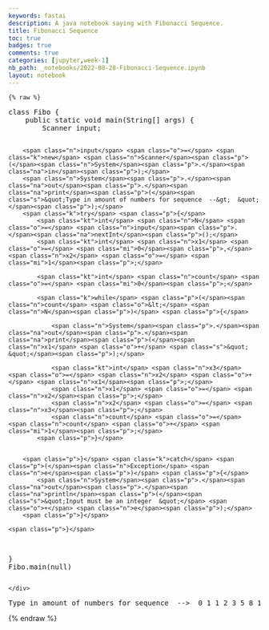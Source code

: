 ```yaml
---
keywords: fastai
description: A java notebook saying with Fibonacci Sequence.
title: Fibonacci Sequence
toc: true 
badges: true
comments: true
categories: [jupyter,week-1]
nb_path: _notebooks/2022-08-28-Fibonacci-Sequence.ipynb
layout: notebook
---
```


<!--
#################################################
### THIS FILE WAS AUTOGENERATED! DO NOT EDIT! ###
#################################################
# file to edit: _notebooks/2022-08-28-Fibonacci-Sequence.ipynb
-->

<div class="container" id="notebook-container">
        
    {% raw %}
    
<div class="cell border-box-sizing code_cell rendered">
<div class="input">

<div class="inner_cell">
    <div class="input_area">
<div class=" highlight hl-java"><pre><span></span><span class="kd">class</span> <span class="nc">Fibo</span> <span class="p">{</span>
    <span class="kd">public</span> <span class="kd">static</span> <span class="kt">void</span> <span class="nf">main</span><span class="p">(</span><span class="n">String</span><span class="o">[]</span> <span class="n">args</span><span class="p">)</span> <span class="p">{</span>
        <span class="n">Scanner</span> <span class="n">input</span><span class="p">;</span>

        <span class="n">input</span> <span class="o">=</span> <span class="k">new</span> <span class="n">Scanner</span><span class="p">(</span><span class="n">System</span><span class="p">.</span><span class="na">in</span><span class="p">);</span>
        <span class="n">System</span><span class="p">.</span><span class="na">out</span><span class="p">.</span><span class="na">print</span><span class="p">(</span><span class="s">&quot;Type in amount of numbers for sequence  --&gt;  &quot;</span><span class="p">);</span>
        <span class="k">try</span> <span class="p">{</span>
            <span class="kt">int</span> <span class="n">N</span> <span class="o">=</span> <span class="n">input</span><span class="p">.</span><span class="na">nextInt</span><span class="p">();</span>
            <span class="kt">int</span> <span class="n">x1</span> <span class="o">=</span> <span class="mi">0</span><span class="p">,</span> <span class="n">x2</span> <span class="o">=</span> <span class="mi">1</span><span class="p">;</span>

            <span class="kt">int</span> <span class="n">count</span> <span class="o">=</span> <span class="mi">0</span><span class="p">;</span>

            <span class="k">while</span> <span class="p">(</span><span class="n">count</span> <span class="o">&lt;</span> <span class="n">N</span><span class="p">)</span> <span class="p">{</span>

                <span class="n">System</span><span class="p">.</span><span class="na">out</span><span class="p">.</span><span class="na">print</span><span class="p">(</span><span class="n">x1</span> <span class="o">+</span> <span class="s">&quot; &quot;</span><span class="p">);</span>

                <span class="kt">int</span> <span class="n">x3</span> <span class="o">=</span> <span class="n">x2</span> <span class="o">+</span> <span class="n">x1</span><span class="p">;</span>
                <span class="n">x1</span> <span class="o">=</span> <span class="n">x2</span><span class="p">;</span>
                <span class="n">x2</span> <span class="o">=</span> <span class="n">x3</span><span class="p">;</span>
                <span class="n">count</span> <span class="o">=</span> <span class="n">count</span> <span class="o">+</span> <span class="mi">1</span><span class="p">;</span>
            <span class="p">}</span>


        <span class="p">}</span> <span class="k">catch</span> <span class="p">(</span><span class="n">Exception</span> <span class="n">e</span><span class="p">)</span> <span class="p">{</span>  
            <span class="n">System</span><span class="p">.</span><span class="na">out</span><span class="p">.</span><span class="na">println</span><span class="p">(</span><span class="s">&quot;Input must be an integer  &quot;</span> <span class="o">+</span> <span class="n">e</span><span class="p">);</span>
        <span class="p">}</span>
        
    <span class="p">}</span>
<span class="p">}</span>
<span class="n">Fibo</span><span class="p">.</span><span class="na">main</span><span class="p">(</span><span class="kc">null</span><span class="p">)</span>
</pre></div>

    </div>
</div>
</div>

<div class="output_wrapper">
<div class="output">

<div class="output_area">

<div class="output_subarea output_stream output_stdout output_text">
<pre>Type in amount of numbers for sequence  --&gt;  0 1 1 2 3 5 8 13 21 34 55 89 144 233 377 610 987 1597 2584 4181 6765 10946 17711 28657 46368 </pre>
</div>
</div>

</div>
</div>

</div>
    {% endraw %}

</div>
 

